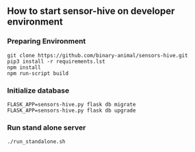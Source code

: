 ## How to start sensor-hive on developer environment

### Preparing Environment
```
git clone https://github.com/binary-animal/sensors-hive.git
pip3 install -r requirements.lst
npm install
npm run-script build
```

### Initialize database
```
FLASK_APP=sensors-hive.py flask db migrate 
FLASK_APP=sensors-hive.py flask db upgrade 
```

### Run stand alone server
```
./run_standalone.sh
```